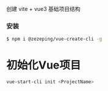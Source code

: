 创建 vite + vue3 基础项目结构 

### 安装
```bash
$ npm i @zezeping/vue-create-cli -g
```


# 初始化Vue项目
```bash
vue-start-cli init <ProjectName>
```